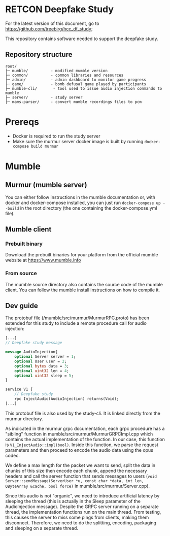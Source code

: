 # RETCON Deepfake Study

For the latest version of this document, go to https://github.com/treebirg/hcc_df_study;

This repository contains software needed to support the deepfake study.
## Repository structure
```
root/
├─ mumble/          - modified mumble version
├─ common/          - common libraries and resources
├─ admin/           - admin dashboard to monitor game progress
├─ game/            - bomb defusal game played by participants
├─ mumble-cli/       - tool used to issue audio injection commands to mumble
├─ server/          - study server
├─ mams-parser/     - convert mumble recordings files to pcm
```


# Prereqs

- Docker is required to run the study server
- Make sure the murmur server docker image is built by running `docker-compose build murmur`

# Mumble

## Murmur (mumble server)

You can either follow instructions in the mumble documentation or, with docker and docker-compose installed, you can just run `docker-compose up --build` in the root directory (the one containing the docker-compose.yml file). 

## Mumble client
### Prebuilt binary
Download the prebuilt binaries for your platform from the official mumble website at 
https://www.mumble.info
### From source
The mumble source directory also contains the source code of the mumble client. You can follow the mumble install instructions on how to compile it.

## Dev guide
The protobuf file (/mumble/src/murmur/MurmurRPC.proto) has been extended for this study to include a remote procedure call for audio injection: 

```protobuf
[...]
// Deepfake study message

message AudioInjection{
	optional Server server = 1;
	optional User user = 2;
	optional bytes data = 3;
	optional uint32 len = 4;
	optional uint32 sleep = 5;
}

service V1 {
	// Deepfake study
	rpc InjectAudio(AudioInjection) returns(Void);
[...]
```

This protobuf file is also used by the study-cli. It is linked directly from the murmur directory.

As indicated in the murmur grpc documentation, each grpc procedure has a "sibling" function in mumble/src/murmur/MurmurGRPCImpl.cpp which contains the actual implementation of the function. In our case, this function is ```V1_InjectAudio::impl(bool)```. Inside this function, we parse the request parameters and then proceed to encode the audio data using the opus codec.

We define a max length for the packet we want to send, split the data in chunks of this size then encode each chunk, append the necessary headers and call the server function that sends messages to users (```void Server::sendMessage(ServerUser *u, const char *data, int len, QByteArray &cache, bool force)``` in mumble/src/murmur/Server.cpp).

Since this audio is not "organic", we need to introduce artificial latency by sleeping the thread (this is actually in the Sleep parameter of the AudioInjection message). Despite the GRPC server running on a separate thread, the implementation functions run on the main thread. From testing, this causes the server to miss some pings from clients, making them disconnect. Therefore, we need to do the splitting, encoding, packaging and sleeping on a separate thread.
